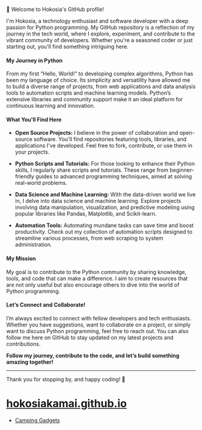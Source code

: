 👋 Welcome to Hokosia's GitHub profile!

I'm Hokosia, a technology enthusiast and software developer with a deep passion for Python programming. My GitHub repository is a reflection of my journey in the tech world, where I explore, experiment, and contribute to the vibrant community of developers. Whether you're a seasoned coder or just starting out, you'll find something intriguing here.

#### My Journey in Python

From my first “Hello, World!” to developing complex algorithms, Python has been my language of choice. Its simplicity and versatility have allowed me to build a diverse range of projects, from web applications and data analysis tools to automation scripts and machine learning models. Python’s extensive libraries and community support make it an ideal platform for continuous learning and innovation.

#### What You'll Find Here

- **Open Source Projects:** I believe in the power of collaboration and open-source software. You'll find repositories featuring tools, libraries, and applications I've developed. Feel free to fork, contribute, or use them in your projects.
  
- **Python Scripts and Tutorials:** For those looking to enhance their Python skills, I regularly share scripts and tutorials. These range from beginner-friendly guides to advanced programming techniques, aimed at solving real-world problems.

- **Data Science and Machine Learning:** With the data-driven world we live in, I delve into data science and machine learning. Explore projects involving data manipulation, visualization, and predictive modeling using popular libraries like Pandas, Matplotlib, and Scikit-learn.

- **Automation Tools:** Automating mundane tasks can save time and boost productivity. Check out my collection of automation scripts designed to streamline various processes, from web scraping to system administration.

#### My Mission

My goal is to contribute to the Python community by sharing knowledge, tools, and code that can make a difference. I aim to create resources that are not only useful but also encourage others to dive into the world of Python programming.

#### Let’s Connect and Collaborate!

I’m always excited to connect with fellow developers and tech enthusiasts. Whether you have suggestions, want to collaborate on a project, or simply want to discuss Python programming, feel free to reach out. You can also follow me here on GitHub to stay updated on my latest projects and contributions.

**Follow my journey, contribute to the code, and let’s build something amazing together!**

---

Thank you for stopping by, and happy coding! 🐍

# [hokosiakamai.github.io](https://medium.com/@hokosia)
- [Camping Gadgets](/camping)
